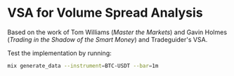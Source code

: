 # VSA for Volume Spread Analysis

Based on the work of Tom Williams (_Master the Markets_) and Gavin Holmes (_Trading in the Shadow of the Smart Money_) and Tradeguider's VSA.

Test the implementation by running:
```bash
mix generate_data --instrument=BTC-USDT --bar=1m
```
